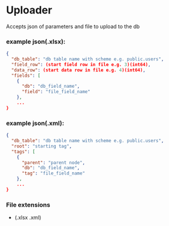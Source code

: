 # Uploader
Accepts json of parameters and file to upload to the db

### example json(.xlsx):
```json
{
  "db_table": "db table name with scheme e.g. public.users",
  "field_row": (start field row in file e.g. 3)(int64),
  "data_row": (start data row in file e.g. 4)(int64),
  "fields": [
    {
      "db": "db_field_name",
      "field": "file_field_name"
    },
    ...
}
```

### example json(.xml):

```json
{
  "db_table": "db table name with scheme e.g. public.users",
  "root": "starting tag",
  "tags": [
    {
      "parent": "parent node",
      "db": "db_field_name",
      "tag": "file_field_name"
    },
    ...
}
```

### File extensions
- (.xlsx .xml)